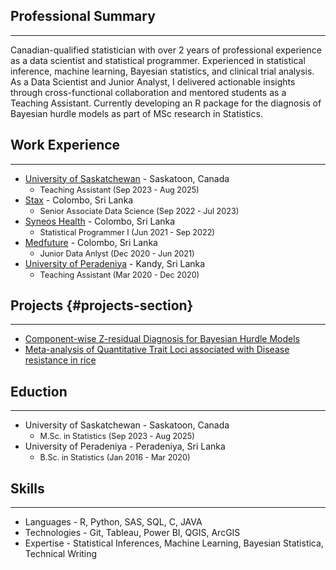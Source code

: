 ## Professional Summary
---------
Canadian-qualified statistician with over 2 years of professional experience as a data scientist and statistical programmer. Experienced in statistical inference, machine learning, Bayesian statistics, and clinical trial analysis. As a Data Scientist and Junior Analyst, I delivered actionable insights through cross-functional collaboration and mentored students as a Teaching Assistant. Currently developing an R package for the diagnosis of Bayesian hurdle models as part of MSc research in Statistics.

## Work Experience
---------
* [University of Saskatchewan](https://www.usask.ca/) - Saskatoon, Canada
  - <span style="font-size:0.9em;">Teaching Assistant (Sep 2023 - Aug 2025)</span>
* [Stax](https://www.stax.com/) - Colombo, Sri Lanka
  - <span style="font-size:0.9em;">Senior Associate Data Science (Sep 2022 - Jul 2023)</span>
* [Syneos Health](https://www.syneoshealth.com/) - Colombo, Sri Lanka
  - <span style="font-size:0.9em;">Statistical Programmer I (Jun 2021 - Sep 2022)</span>
* [Medfuture](https://medfuture.com.au/) - Colombo, Sri Lanka
  - <span style="font-size:0.9em;">Junior Data Anlyst (Dec 2020 - Jun 2021)</span>
* [University of Peradeniya](https://www.pdn.ac.lk/) - Kandy, Sri Lanka
  - <span style="font-size:0.9em;">Teaching Assistant (Mar 2020 - Dec 2020)</span>
 
## Projects {#projects-section}
---------
* [Component-wise Z-residual Diagnosis for Bayesian Hurdle Models](https://dananjids.github.io/hurdlemodels/demo.html)
* [Meta-analysis of Quantitative Trait Loci associated with Disease resistance in rice](https://jnsfsl.sljol.info/articles/10372/files/submission/proof/10372-1-44073-1-10-20220419.pdf)
    
## Eduction
---------
* University of Saskatchewan - Saskatoon, Canada
  - <span style="font-size:0.9em;">M.Sc. in Statistics (Sep 2023 - Aug 2025)</span>
* University of Peradeniya -  Peradeniya, Sri Lanka
  - <span style="font-size:0.9em;">B.Sc. in Statistics (Jan 2016 - Mar 2020)</span>

## Skills
---------
* Languages - R, Python, SAS, SQL, C, JAVA
* Technologies - Git, Tableau, Power BI, QGIS, ArcGIS
* Expertise - Statistical Inferences, Machine Learning, Bayesian Statistica, Technical Writing
